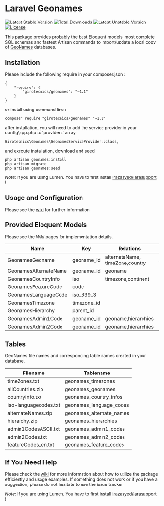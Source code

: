 # Laravel Geonames

[![Latest Stable Version](https://poser.pugx.org/girotecnics/geonames/v/stable)](https://packagist.org/packages/girotecnics/geonames)
[![Total Downloads](https://poser.pugx.org/girotecnics/geonames/downloads)](https://packagist.org/packages/girotecnics/geonames)
[![Latest Unstable Version](https://poser.pugx.org/girotecnics/geonames/v/unstable)](https://packagist.org/packages/girotecnics/geonames)
[![License](https://poser.pugx.org/girotecnics/geonames/license)](https://packagist.org/packages/girotecnics/geonames)

This package provides probably the best Eloquent models, most complete SQL schemas and fastest Artisan commands to import/update a local copy of [GeoNames](http://www.geonames.org/) databases.

## Installation

Please include the following require in your composer.json :

	{
	    "require": {
	        "girotecnics/geonames": "~1.1"
	    }
	}

or install using command line :

	composer require "girotecnics/geonames" "~1.1"

after installation, you will need to add the service provider in your config\app.php to 'providers' array

	Girotecnics\Geonames\GeonamesServiceProvider::class,

and execute installation, download and seed

    php artisan geonames:install
	php artisan migrate
	php artisan geonames:seed


*Note:* If you are using Lumen. You have to first install [irazasyed/larasupport](https://github.com/irazasyed/larasupport) !

## Usage and Configuration

Please see the [wiki](https://github.com/yurtesen/geonames/wiki) for further information

## Provided Eloquent Models

Please see the *Wiki* pages for implementation details.

| Name                | Key       |Relations                                  | Scopes                 |
|---------------------|-----------|-------------------------------------------|------------------------|
|GeonamesGeoname      |geoname_id |alternateName, timeZone,country            |admin1,city,countryInfo |
|GeonamesAlternateName|geoname_id |geoname                                    |                        |
|GeonamesCountryInfo  |iso        |timezone,continent                         |                        |
|GeonamesFeatureCode  |code       |                                           |                        |
|GeonamesLanguageCode |iso_639_3  |                                           |                        |
|GeonamesTimezone     |timezone_id|                                           |                        |
|GeonamesHierarchy    |parent_id  |                                           |                        |
|GeonamesAdmin1Code   |geoname_id |geoname,hierarchies                        |                        |
|GeonamesAdmin2Code   |geoname_id |geoname,hierarchies                        |                        |

## Tables
GeoNames file names and corresponding table names created in your database.

|Filename             |Tablename                |
|---------------------|-------------------------|
|timeZones.txt        |geonames_timezones       |
|allCountries.zip     |geonames_geonames        |
|countryInfo.txt      |geonames_country_infos   |
|iso-languagecodes.txt|geonames_language_codes  |
|alternateNames.zip   |geonames_alternate_names |
|hierarchy.zip        |geonames_hierarchies     |
|admin1CodesASCII.txt |geonames_admin1_codes    |
|admin2Codes.txt      |geonames_admin2_codes    |
|featureCodes_en.txt  |geonames_feature_codes   |

## If You Need Help
Please check the [wiki](https://github.com/yurtesen/geonames/wiki) for more information about how to utilize the package efficiently and usage examples. If something does not work or if you have a suggestion, please do not hesitate to use the issue tracker.

*Note:* If you are using Lumen. You have to first install [irazasyed/larasupport](https://github.com/irazasyed/larasupport) !

